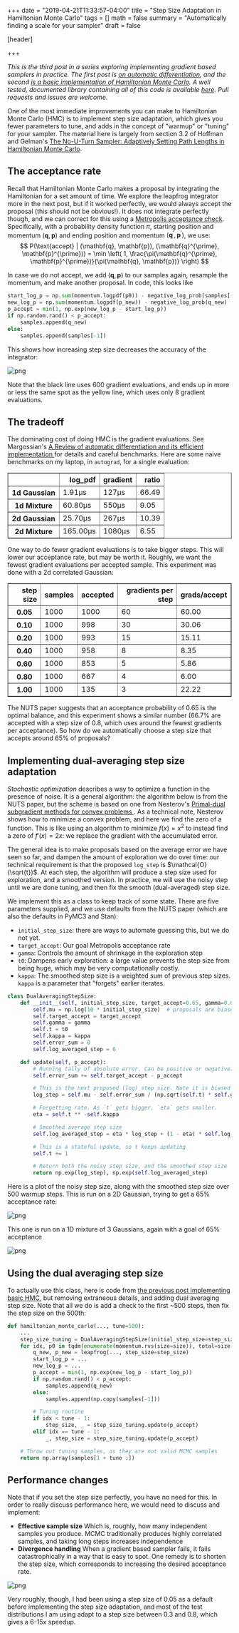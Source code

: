 +++
date = "2019-04-21T11:33:57-04:00"
title = "Step Size Adaptation in Hamiltonian Monte Carlo"
tags = []
math = false
summary = "Automatically finding a scale for your sampler"
draft = false

[header]

+++

_This is the third post in a series exploring implementing gradient based samplers in practice. The first post is [on automatic differentiation](https://colindcarroll.com/2019/04/06/exercises-in-automatic-differentiation-using-autograd-and-jax/), and the second [is a basic implementation of Hamiltonian Monte Carlo](https://colindcarroll.com/2019/04/11/hamiltonian-monte-carlo-from-scratch/). A well tested, documented library containing all of this code is available [here](https://github.com/ColCarroll/minimc). Pull requests and issues are welcome._

One of the most immediate improvements you can make to Hamiltonian Monte Carlo (HMC) is to implement step size adaptation, which gives you fewer parameters to tune, and adds in the concept of "warmup" or "tuning" for your sampler. The material here is largely from section 3.2 of Hoffman and Gelman's [The No-U-Turn Sampler: Adaptively Setting Path Lengths in Hamiltonian Monte Carlo](https://arxiv.org/abs/1111.4246).

## The acceptance rate

Recall that Hamiltonian Monte Carlo makes a proposal by integrating the Hamiltonian for a set amount of time. We explore the leapfrog integrator more in the next post, but if it worked perfectly, we would always accept the proposal (this should not be obvious!). It does not integrate perfectly though, and we can correct for this using a [Metropolis acceptance check](https://en.wikipedia.org/wiki/Metropolis%E2%80%93Hastings_algorithm). Specifically, with a probability density function $\pi$, starting position and momentum $(\mathbf{q}, \mathbf{p})$ and ending position and momentum $(\mathbf{q}^{\prime}, \mathbf{p}^{\prime})$, we use:
$$
P(\text{accept} | (\mathbf{q}, \mathbf{p}), (\mathbf{q}^{\prime}, \mathbf{p}^{\prime})) = \min \left( 1, \frac{\pi(\mathbf{q}^{\prime}, \mathbf{p}^{\prime})}{\pi(\mathbf{q}, \mathbf{p})} \right)
$$

In case we do not accept, we add $(\mathbf{q}, \mathbf{p})$ to our samples again, resample the momentum, and make another proposal. In code, this looks like

```python
start_log_p = np.sum(momentum.logpdf(p0)) - negative_log_prob(samples[-1])
new_log_p = np.sum(momentum.logpdf(p_new)) - negative_log_prob(q_new)
p_accept = min(1, np.exp(new_log_p - start_log_p))
if np.random.rand() < p_accept:
    samples.append(q_new)
else:
    samples.append(samples[-1])
```

This shows how increasing step size decreases the accuracy of the integrator:

![png](/img/step_sizes.png)

Note that the black line uses 600 gradient evaluations, and ends up in more or less the same spot as the yellow line, which uses only 8 gradient evaluations.

## The tradeoff

The dominating cost of doing HMC is the gradient evaluations. See Margossian's [A Review of automatic differentiation and its efficient implementation
](https://arxiv.org/abs/1811.05031) for details and careful benchmarks. Here are some naive benchmarks on my laptop, in `autograd`, for a single evaluation:

<div>
<style scoped>
    .dataframe tbody tr th:only-of-type {
        vertical-align: middle;
    }

    .dataframe tbody tr th {
        vertical-align: top;
    }

    .dataframe thead th {
        text-align: right;
    }
</style>
<table border="1" class="dataframe">
  <thead>
    <tr style="text-align: right;">
      <th></th>
      <th>log_pdf</th>
      <th>gradient</th>
      <th>ratio</th>
    </tr>
  </thead>
  <tbody>
    <tr>
      <th>1d Gaussian</th>
      <td>1.91μs</td>
      <td>127μs</td>
      <td>66.49</td>
    </tr>
    <tr>
      <th>1d Mixture</th>
      <td>60.80μs</td>
      <td>550μs</td>
      <td>9.05</td>
    </tr>
    <tr>
      <th>2d Gaussian</th>
      <td>25.70μs</td>
      <td>267μs</td>
      <td>10.39</td>
    </tr>
    <tr>
      <th>2d Mixture</th>
      <td>165.00μs</td>
      <td>1080μs</td>
      <td>6.55</td>
    </tr>
  </tbody>
</table>
</div>

One way to do fewer gradient evaluations is to take bigger steps. This will lower our acceptance rate, but may be worth it. Roughly, we want the fewest gradient evaluations per accepted sample. This experiment was done with a 2d correlated Gaussian:
<div>
<style scoped>
    .dataframe tbody tr th:only-of-type {
        vertical-align: middle;
    }

    .dataframe tbody tr th {
        vertical-align: top;
    }

    .dataframe thead th {
        text-align: right;
    }
</style>
<table border="1" class="dataframe">
  <thead>
    <tr style="text-align: right;">
      <th>step size</th>
      <th>samples</th>
      <th>accepted</th>
      <th>gradients per step</th>
      <th>grads/accept</th>
    </tr>
  </thead>
  <tbody>
    <tr>
      <th>0.05</th>
      <td>1000</td>
      <td>1000</td>
      <td>60</td>
      <td>60.00</td>
    </tr>
    <tr>
      <th>0.10</th>
      <td>1000</td>
      <td>998</td>
      <td>30</td>
      <td>30.06</td>
    </tr>
    <tr>
      <th>0.20</th>
      <td>1000</td>
      <td>993</td>
      <td>15</td>
      <td>15.11</td>
    </tr>
    <tr>
      <th>0.40</th>
      <td>1000</td>
      <td>958</td>
      <td>8</td>
      <td>8.35</td>
    </tr>
    <tr>
      <th>0.60</th>
      <td>1000</td>
      <td>853</td>
      <td>5</td>
      <td>5.86</td>
    </tr>
    <tr>
      <th>0.80</th>
      <td>1000</td>
      <td>667</td>
      <td>4</td>
      <td>6.00</td>
    </tr>
    <tr>
      <th>1.00</th>
      <td>1000</td>
      <td>135</td>
      <td>3</td>
      <td>22.22</td>
    </tr>
  </tbody>
</table>
</div>

The NUTS paper suggests that an acceptance probability of 0.65 is the optimal balance, and this experiment shows a similar number (66.7% are accepted with a step size of 0.8, which uses around the fewest gradients per acceptance). So how do we automatically choose a step size that accepts around 65% of proposals?

## Implementing dual-averaging step size adaptation

*Stochastic optimization* describes a way to optimize a function in the presence of noise. It is a general algorithm: the algorithm below is from the NUTS paper, but the scheme is based on one from Nesterov's [Primal-dual subgradient methods for convex problems
](https://link.springer.com/article/10.1007/s10107-007-0149-x). As a technical note, Nesterov shows how to minimize a convex problem, and here we find the zero of a function. This is like using an algorithm to minimize $f(x) = x^2$ to instead find a zero of $f'(x) = 2x$: we replace the gradient with the accumulated error.

The general idea is to make proposals based on the average error we have seen so far, and dampen the amount of exploration we do over time: our technical requirement is that the proposed `log_step` is $\mathcal{O}(\sqrt{t})$. At each step, the algorithm will produce a step size used for exploration, and a smoothed version. In practice, we will use the noisy step until we are done tuning, and then fix the smooth (dual-averaged) step size.

We implement this as a class to keep track of some state. There are five parameters supplied, and we use defaults from the NUTS paper (which are also the defaults in PyMC3 and Stan):

- `initial_step_size`: there are ways to automate guessing this, but we do not yet.
- `target_accept`: Our goal Metropolis acceptance rate
- `gamma`: Controls the amount of shrinkage in the exploration step
- `t0`: Dampens early exploration: a large value prevents the step size from being huge, which may be very computationally costly.
- `kappa`: The smoothed step size is a weighted sum of previous step sizes. `kappa` is a parameter that "forgets" earlier iterates.

```python
class DualAveragingStepSize:
    def __init__(self, initial_step_size, target_accept=0.65, gamma=0.05, t0=10.0, kappa=0.75):
        self.mu = np.log(10 * initial_step_size)  # proposals are biased upwards to stay away from 0.
        self.target_accept = target_accept
        self.gamma = gamma
        self.t = t0
        self.kappa = kappa
        self.error_sum = 0
        self.log_averaged_step = 0

    def update(self, p_accept):
        # Running tally of absolute error. Can be positive or negative. Want to be 0.
        self.error_sum += self.target_accept - p_accept

        # This is the next proposed (log) step size. Note it is biased towards mu.
        log_step = self.mu - self.error_sum / (np.sqrt(self.t) * self.gamma)

        # Forgetting rate. As `t` gets bigger, `eta` gets smaller.
        eta = self.t ** -self.kappa

        # Smoothed average step size
        self.log_averaged_step = eta * log_step + (1 - eta) * self.log_averaged_step

        # This is a stateful update, so t keeps updating
        self.t += 1

        # Return both the noisy step size, and the smoothed step size
        return np.exp(log_step), np.exp(self.log_averaged_step)
```

Here is a plot of the noisy step size, along with the smoothed step size over 500 warmup steps. This is run on a 2D Gaussian, trying to get a 65% acceptance rate:

![png](/img/step_size_adapt.png)

This one is run on a 1D mixture of 3 Gaussians, again with a goal of 65% acceptance

![png](/img/step_size_adapt_mixture.png)

## Using the dual averaging step size

To actually use this class, here is code from [the previous post implementing basic HMC](https://colindcarroll.com/2019/04/11/hamiltonian-monte-carlo-from-scratch/), but removing extraneous details, and adding dual averaging step size. Note that all we do is add a check to the first ~500 steps, then fix the step size on the 500th:

```python
def hamiltonian_monte_carlo(..., tune=500):
    ...
    step_size_tuning = DualAveragingStepSize(initial_step_size=step_size)
    for idx, p0 in tqdm(enumerate(momentum.rvs(size=size)), total=size[0]):
        q_new, p_new = leapfrog(..., step_size=step_size)
        start_log_p = ...
        new_log_p = ...
        p_accept = min(1, np.exp(new_log_p - start_log_p))
        if np.random.rand() < p_accept:
            samples.append(q_new)
        else:
            samples.append(np.copy(samples[-1]))

        # Tuning routine
        if idx < tune - 1:
            step_size, _ = step_size_tuning.update(p_accept)
        elif idx == tune - 1:
            _, step_size = step_size_tuning.update(p_accept)

    # Throw out tuning samples, as they are not valid MCMC samples
    return np.array(samples[1 + tune :])
```

## Performance changes

Note that if you set the step size perfectly, you have no need for this. In order to really discuss performance here, we would need to discuss and implement:

- **Effective sample size** Which is, roughly, how many independent samples you produce. MCMC traditionally produces highly correlated samples, and taking long steps increases independence
- **Divergence handling** When a gradient based sampler fails, it fails catastrophically in a way that is easy to spot. One remedy is to shorten the step size, which corresponds to increasing the desired acceptance rate.

![png](/img/step_size_divergence.png)

Very roughly, though, I had been using a step size of 0.05 as a default before implementing the step size adaptation, and most of the test distributions I am using adapt to a step size between 0.3 and 0.8, which gives a 6-15x speedup.
